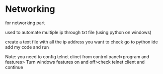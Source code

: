 # Networking
for networking part 



used to automate multiple ip through txt file (using python on windows)

create a text file with all the ip address you want to check 
go to python ide add my code and run

Note: you need to config telnet clinet from 
control panel>program and features> Turn windows features on and off>check telnet client and continue
